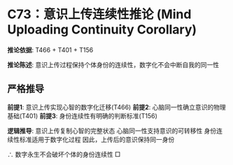 # C73：意识上传连续性推论 (Mind Uploading Continuity Corollary)

**推论依据**: T466 + T401 + T156

**推论陈述**: 意识上传过程保持个体身份的连续性，数字化不会中断自我的同一性

## 严格推导

**前提1**: 意识上传实现心智的数字化迁移(T466)
**前提2**: 心脑同一性确立意识的物理基础(T401)
**前提3**: 身份连续性有明确的判断标准(T156)

**逻辑推导**:
意识上传复制心智的完整状态
心脑同一性支持意识的可转移性
身份连续性标准适用于数字化过程
因此，上传后的意识保持同一身份

∴ 数字永生不会破坏个体的身份连续性 □